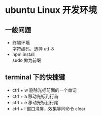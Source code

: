 # ubuntu Linux 开发环境

## 一般问题

- 终端环境  
  字符编码，选择 utf-8  
- npm install  
  sudo 做为前缀  
  
## terminal 下的快捷键

- ctrl + w 删除光标前面的一个单词  
- ctrl + a 移动光标到行首  
- ctrl + e 移动光标到行尾  
- ctrl + l 窗口清屏，效果等同命令 clear  